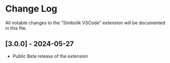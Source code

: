 # Change Log

All notable changes to the "Simbolik VSCode" extension will be documented in this file.

## [3.0.0] - 2024-05-27

- Public Beta release of the extension